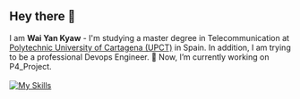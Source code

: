 ## Hey there 👋
I am **Wai Yan Kyaw** - I'm studying a master degree in Telecommunication at [Polytechnic University of Cartagena (UPCT)](https://www.upct.es/) in Spain. In addition, I am trying to be a professional Devops Engineer.
🔭 Now, I’m currently working on P4_Project.<br> <br>
 [![My Skills](https://skillicons.dev/icons?i=linux,aws,docker,kubernetes,py,ansible,git,gitlab,githubactions,grafana,jenkins)](https://skillicons.dev)

